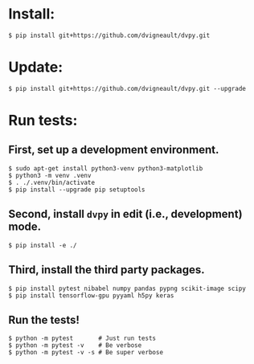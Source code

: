 # Install:

    $ pip install git+https://github.com/dvigneault/dvpy.git

# Update:

    $ pip install git+https://github.com/dvigneault/dvpy.git --upgrade

# Run tests:

## First, set up a development environment.

    $ sudo apt-get install python3-venv python3-matplotlib
    $ python3 -m venv .venv
    $ . ./.venv/bin/activate
    $ pip install --upgrade pip setuptools

## Second, install `dvpy` in edit (i.e., development) mode.

    $ pip install -e ./

## Third, install the third party packages.

    $ pip install pytest nibabel numpy pandas pypng scikit-image scipy
    $ pip install tensorflow-gpu pyyaml h5py keras

## Run the tests!

    $ python -m pytest       # Just run tests
    $ python -m pytest -v    # Be verbose
    $ python -m pytest -v -s # Be super verbose


